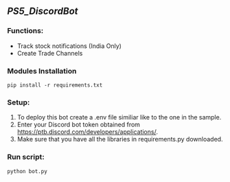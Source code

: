 ## ***PS5_DiscordBot***
### Functions:

* Track stock notifications (India Only)
* Create Trade Channels

### Modules Installation

	pip install -r requirements.txt

### Setup:
1. To deploy this bot create a .env file similiar like to the one in the sample. 
2. Enter your Discord bot token obtained from https://ptb.discord.com/developers/applications/.
3. Make sure that you have all the libraries in requirements.py downloaded.

### Run script:

    python bot.py